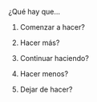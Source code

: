 ¿Qué hay que...

1. Comenzar a hacer?



2. Hacer más?



3. Continuar haciendo?



4. Hacer menos?



5. Dejar de hacer?


